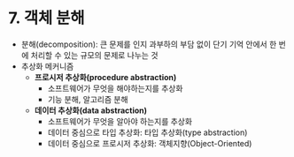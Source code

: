 # 7. 객체 분해

- 분해(decomposition): 큰 문제를 인지 과부하의 부담 없이 단기 기억 안에서 한 번에 처리할 수 있는 규모의 문제로 나누는 것
- 추상화 메커니즘
  - **프로시저 추상화(procedure abstraction)**
    - 소프트웨어가 무엇을 해야하는지를 추상화
    - 기능 분해, 알고리즘 분해
  - **데이터 추상화(data abstraction)**
    - 소프트웨어가 무엇을 알아야 하는지를 추상화
    - 데이터 중심으로 타입 추상화: 타입 추상화(type abstraction)
    - 데이터 중심으로 프로시저 추상화: 객체지향(Object-Oriented)